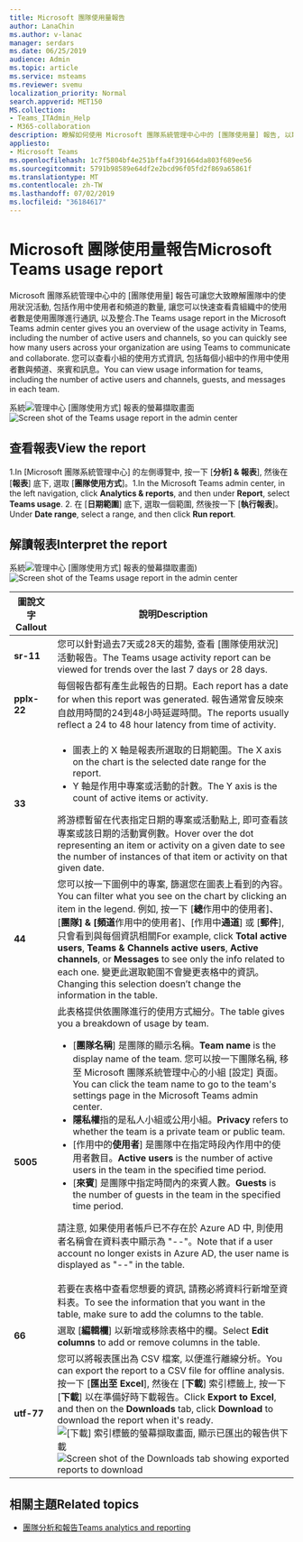 ```yaml
---
title: Microsoft 團隊使用量報告
author: LanaChin
ms.author: v-lanac
manager: serdars
ms.date: 06/25/2019
audience: Admin
ms.topic: article
ms.service: msteams
ms.reviewer: svemu
localization_priority: Normal
search.appverid: MET150
MS.collection:
- Teams_ITAdmin_Help
- M365-collaboration
description: 瞭解如何使用 Microsoft 團隊系統管理中心中的 [團隊使用量] 報告, 以取得貴組織中的小組活動的概覽。
appliesto:
- Microsoft Teams
ms.openlocfilehash: 1c7f5804bf4e251bffa4f391664da803f689ee56
ms.sourcegitcommit: 5791b98589e64df2e2bcd96f05fd2f869a65861f
ms.translationtype: MT
ms.contentlocale: zh-TW
ms.lasthandoff: 07/02/2019
ms.locfileid: "36184617"
---
```

# <a name="microsoft-teams-usage-report"></a><span data-ttu-id="bb51d-103">Microsoft 團隊使用量報告</span><span class="sxs-lookup"><span data-stu-id="bb51d-103">Microsoft Teams usage report</span></span>

<span data-ttu-id="bb51d-104">Microsoft 團隊系統管理中心中的 [團隊使用量] 報告可讓您大致瞭解團隊中的使用狀況活動, 包括作用中使用者和頻道的數量, 讓您可以快速查看貴組織中的使用者數是使用團隊進行通訊, 以及整合.</span><span class="sxs-lookup"><span data-stu-id="bb51d-104">The Teams usage report in the Microsoft Teams admin center gives you an overview of the usage activity in Teams, including the number of active users and channels, so you can quickly see how many users across your organization are using Teams to communicate and collaborate.</span></span> <span data-ttu-id="bb51d-105">您可以查看小組的使用方式資訊, 包括每個小組中的作用中使用者數與頻道、來賓和訊息。</span><span class="sxs-lookup"><span data-stu-id="bb51d-105">You can view usage information for  teams, including the number of active users and channels, guests, and messages in each team.</span></span>

<span data-ttu-id="bb51d-106">系統![管理中心 [團隊使用方式] 報表的螢幕擷取畫面](../media/teams-reports-teams-usage.png "Microsoft 團隊系統管理中心 [團隊使用方式] 報表的螢幕擷取畫面")</span><span class="sxs-lookup"><span data-stu-id="bb51d-106">![Screen shot of the Teams usage report in the admin center](../media/teams-reports-teams-usage.png "Screen shot of the Teams usage report in the Microsoft Teams admin center")</span></span>

## <a name="view-the-report"></a><span data-ttu-id="bb51d-107">查看報表</span><span class="sxs-lookup"><span data-stu-id="bb51d-107">View the report</span></span>

<span data-ttu-id="bb51d-108">1.In [Microsoft 團隊系統管理中心] 的左側導覽中, 按一下 [**分析] & 報表**], 然後在 [**報表**] 底下, 選取 [**團隊使用方式**]。</span><span class="sxs-lookup"><span data-stu-id="bb51d-108">1.In the Microsoft Teams admin center, in the left navigation, click **Analytics & reports**, and then under **Report**, select **Teams usage**.</span></span>
2. <span data-ttu-id="bb51d-109">在 [**日期範圍**] 底下, 選取一個範圍, 然後按一下 [**執行報表**]。</span><span class="sxs-lookup"><span data-stu-id="bb51d-109">Under **Date range**, select a range, and then click **Run report**.</span></span>

## <a name="interpret-the-report"></a><span data-ttu-id="bb51d-110">解讀報表</span><span class="sxs-lookup"><span data-stu-id="bb51d-110">Interpret the report</span></span>

<span data-ttu-id="bb51d-111">系統![管理中心 [團隊使用方式] 報表的螢幕擷取畫面](../media/teams-reports-teams-usage-with-callouts.png "[Microsoft 團隊系統管理中心] 中的 [團隊使用方式] 報告螢幕擷取畫面 (含編號標注"))</span><span class="sxs-lookup"><span data-stu-id="bb51d-111">![Screen shot of the Teams usage report in the admin center](../media/teams-reports-teams-usage-with-callouts.png "Screen shot of the Teams usage report in the Microsoft Teams admin center with numbered callouts")</span></span>

|<span data-ttu-id="bb51d-112">圖說文字</span><span class="sxs-lookup"><span data-stu-id="bb51d-112">Callout</span></span> |<span data-ttu-id="bb51d-113">說明</span><span class="sxs-lookup"><span data-stu-id="bb51d-113">Description</span></span>  |
|--------|-------------|
|<span data-ttu-id="bb51d-114">**sr-1**</span><span class="sxs-lookup"><span data-stu-id="bb51d-114">**1**</span></span>   |<span data-ttu-id="bb51d-115">您可以針對過去7天或28天的趨勢, 查看 [團隊使用狀況] 活動報告。</span><span class="sxs-lookup"><span data-stu-id="bb51d-115">The Teams usage activity report can be viewed for trends over the last 7 days or 28 days.</span></span> |
|<span data-ttu-id="bb51d-116">**pplx-2**</span><span class="sxs-lookup"><span data-stu-id="bb51d-116">**2**</span></span>   |<span data-ttu-id="bb51d-117">每個報告都有產生此報告的日期。</span><span class="sxs-lookup"><span data-stu-id="bb51d-117">Each report has a date for when this report was generated.</span></span> <span data-ttu-id="bb51d-118">報告通常會反映來自啟用時間的24到48小時延遲時間。</span><span class="sxs-lookup"><span data-stu-id="bb51d-118">The reports usually reflect a 24 to 48 hour latency from time of activity.</span></span> |
|<span data-ttu-id="bb51d-119">**3**</span><span class="sxs-lookup"><span data-stu-id="bb51d-119">**3**</span></span>   |<ul><li><span data-ttu-id="bb51d-120">圖表上的 X 軸是報表所選取的日期範圍。</span><span class="sxs-lookup"><span data-stu-id="bb51d-120">The X axis on the chart is the selected date range for the report.</span></span></li> <li> <span data-ttu-id="bb51d-121">Y 軸是作用中專案或活動的計數。</span><span class="sxs-lookup"><span data-stu-id="bb51d-121">The Y axis is the count of active items or activity.</span></span></li> </ul><span data-ttu-id="bb51d-122">將游標暫留在代表指定日期的專案或活動點上, 即可查看該專案或該日期的活動實例數。</span><span class="sxs-lookup"><span data-stu-id="bb51d-122">Hover over the dot representing an item or activity on a given date to see the number of instances of that item or activity on that given date.</span></span>|
|<span data-ttu-id="bb51d-123">**4**</span><span class="sxs-lookup"><span data-stu-id="bb51d-123">**4**</span></span>   |<span data-ttu-id="bb51d-124">您可以按一下圖例中的專案, 篩選您在圖表上看到的內容。</span><span class="sxs-lookup"><span data-stu-id="bb51d-124">You can filter what you see on the chart by clicking an item in the legend.</span></span> <span data-ttu-id="bb51d-125">例如, 按一下 [**總**作用中的使用者]、[**團隊] & [頻道**作用中的使用者]、[作用中**通道**] 或 [**郵件**], 只會看到與每個資訊相關</span><span class="sxs-lookup"><span data-stu-id="bb51d-125">For example, click  **Total active users**, **Teams & Channels active users**,  **Active channels**, or **Messages** to see only the info related to each one.</span></span> <span data-ttu-id="bb51d-126">變更此選取範圍不會變更表格中的資訊。</span><span class="sxs-lookup"><span data-stu-id="bb51d-126">Changing this selection doesn’t change the information in the table.</span></span> |
|<span data-ttu-id="bb51d-127">**500**</span><span class="sxs-lookup"><span data-stu-id="bb51d-127">**5**</span></span>   |<span data-ttu-id="bb51d-128">此表格提供依團隊進行的使用方式細分。</span><span class="sxs-lookup"><span data-stu-id="bb51d-128">The table gives you a breakdown of usage by team.</span></span> <ul><li><span data-ttu-id="bb51d-129">[**團隊名稱**] 是團隊的顯示名稱。</span><span class="sxs-lookup"><span data-stu-id="bb51d-129">**Team name** is the display name of the team.</span></span> <span data-ttu-id="bb51d-130">您可以按一下團隊名稱, 移至 Microsoft 團隊系統管理中心的小組 [設定] 頁面。</span><span class="sxs-lookup"><span data-stu-id="bb51d-130">You can click the team name to go to the team's settings page in the Microsoft Teams admin center.</span></span> </li> <li><span data-ttu-id="bb51d-131">**隱私權**指的是私人小組或公用小組。</span><span class="sxs-lookup"><span data-stu-id="bb51d-131">**Privacy** refers to whether the team is a private team or public team.</span></span></li> <li><span data-ttu-id="bb51d-132">[作用中的**使用者**] 是團隊中在指定時段內作用中的使用者數目。</span><span class="sxs-lookup"><span data-stu-id="bb51d-132">**Active users** is the number of active users in the team in the specified time period.</span></span></li><li><span data-ttu-id="bb51d-133">[**來賓**] 是團隊中指定時間內的來賓人數。</span><span class="sxs-lookup"><span data-stu-id="bb51d-133">**Guests** is the number of guests in the team in the specified time period.</span></span></li> </li> </ul><span data-ttu-id="bb51d-134">請注意, 如果使用者帳戶已不存在於 Azure AD 中, 則使用者名稱會在資料表中顯示為 "--"。</span><span class="sxs-lookup"><span data-stu-id="bb51d-134">Note that if a user account no longer exists in Azure AD, the user name is displayed as "--" in the table.</span></span> <br><br><span data-ttu-id="bb51d-135">若要在表格中查看您想要的資訊, 請務必將資料行新增至資料表。</span><span class="sxs-lookup"><span data-stu-id="bb51d-135">To see the information that you want in the table, make sure to add the columns to the table.</span></span> |
|<span data-ttu-id="bb51d-136">**6**</span><span class="sxs-lookup"><span data-stu-id="bb51d-136">**6**</span></span>   |<span data-ttu-id="bb51d-137">選取 [**編輯欄**] 以新增或移除表格中的欄。</span><span class="sxs-lookup"><span data-stu-id="bb51d-137">Select **Edit columns** to add or remove columns in the table.</span></span>|
|<span data-ttu-id="bb51d-138">**utf-7**</span><span class="sxs-lookup"><span data-stu-id="bb51d-138">**7**</span></span>   |<span data-ttu-id="bb51d-139">您可以將報表匯出為 CSV 檔案, 以便進行離線分析。</span><span class="sxs-lookup"><span data-stu-id="bb51d-139">You can export the report to a CSV file for offline analysis.</span></span> <span data-ttu-id="bb51d-140">按一下 [**匯出至 Excel**], 然後在 [**下載**] 索引標籤上, 按一下 [**下載**] 以在準備好時下載報告。</span><span class="sxs-lookup"><span data-stu-id="bb51d-140">Click **Export to Excel**, and then on the **Downloads** tab, click **Download** to download the report when it's ready.</span></span><br><span data-ttu-id="bb51d-141">![[下載] 索引標籤的螢幕擷取畫面, 顯示已匯出的報告供下載](../media/teams-reports-export-to-csv.png)</span><span class="sxs-lookup"><span data-stu-id="bb51d-141">![Screen shot of the Downloads tab showing exported reports to download](../media/teams-reports-export-to-csv.png)</span></span>|

## <a name="related-topics"></a><span data-ttu-id="bb51d-142">相關主題</span><span class="sxs-lookup"><span data-stu-id="bb51d-142">Related topics</span></span>
- [<span data-ttu-id="bb51d-143">團隊分析和報告</span><span class="sxs-lookup"><span data-stu-id="bb51d-143">Teams analytics and reporting</span></span>](teams-reporting-reference.md)
